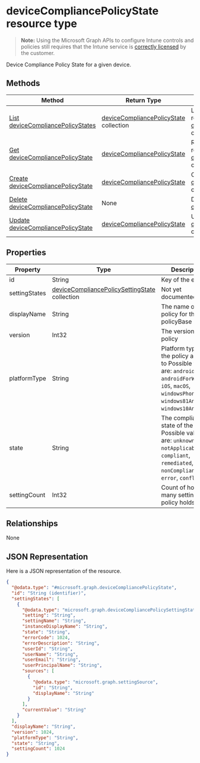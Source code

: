 ﻿# deviceCompliancePolicyState resource type

> **Note:** Using the Microsoft Graph APIs to configure Intune controls and policies still requires that the Intune service is [correctly licensed](https://go.microsoft.com/fwlink/?linkid=839381) by the customer.

Device Compliance Policy State for a given device.
## Methods
|Method|Return Type|Description|
|---|---|---|
|[List deviceCompliancePolicyStates](../api/intune_deviceconfig_devicecompliancepolicystate_list.md)|[deviceCompliancePolicyState](../resources/intune_deviceconfig_devicecompliancepolicystate.md) collection|List properties and relationships of the [deviceCompliancePolicyState](../resources/intune_deviceconfig_devicecompliancepolicystate.md) objects.|
|[Get deviceCompliancePolicyState](../api/intune_deviceconfig_devicecompliancepolicystate_get.md)|[deviceCompliancePolicyState](../resources/intune_deviceconfig_devicecompliancepolicystate.md)|Read properties and relationships of the [deviceCompliancePolicyState](../resources/intune_deviceconfig_devicecompliancepolicystate.md) object.|
|[Create deviceCompliancePolicyState](../api/intune_deviceconfig_devicecompliancepolicystate_create.md)|[deviceCompliancePolicyState](../resources/intune_deviceconfig_devicecompliancepolicystate.md)|Create a new [deviceCompliancePolicyState](../resources/intune_deviceconfig_devicecompliancepolicystate.md) object.|
|[Delete deviceCompliancePolicyState](../api/intune_deviceconfig_devicecompliancepolicystate_delete.md)|None|Deletes a [deviceCompliancePolicyState](../resources/intune_deviceconfig_devicecompliancepolicystate.md).|
|[Update deviceCompliancePolicyState](../api/intune_deviceconfig_devicecompliancepolicystate_update.md)|[deviceCompliancePolicyState](../resources/intune_deviceconfig_devicecompliancepolicystate.md)|Update the properties of a [deviceCompliancePolicyState](../resources/intune_deviceconfig_devicecompliancepolicystate.md) object.|

## Properties
|Property|Type|Description|
|---|---|---|
|id|String|Key of the entity.|
|settingStates|[deviceCompliancePolicySettingState](../resources/intune_deviceconfig_devicecompliancepolicysettingstate.md) collection|Not yet documented|
|displayName|String|The name of the policy for this policyBase|
|version|Int32|The version of the policy|
|platformType|String|Platform type that the policy applies to Possible values are: `android`, `androidForWork`, `iOS`, `macOS`, `windowsPhone81`, `windows81AndLater`, `windows10AndLater`.|
|state|String|The compliance state of the policy Possible values are: `unknown`, `notApplicable`, `compliant`, `remediated`, `nonCompliant`, `error`, `conflict`.|
|settingCount|Int32|Count of how many setting a policy holds|

## Relationships
None
## JSON Representation
Here is a JSON representation of the resource.
<!-- {
  "blockType": "resource",
  "keyProperty": "id",
  "@odata.type": "microsoft.graph.deviceCompliancePolicyState"
}
-->
```json
{
  "@odata.type": "#microsoft.graph.deviceCompliancePolicyState",
  "id": "String (identifier)",
  "settingStates": [
    {
      "@odata.type": "microsoft.graph.deviceCompliancePolicySettingState",
      "setting": "String",
      "settingName": "String",
      "instanceDisplayName": "String",
      "state": "String",
      "errorCode": 1024,
      "errorDescription": "String",
      "userId": "String",
      "userName": "String",
      "userEmail": "String",
      "userPrincipalName": "String",
      "sources": [
        {
          "@odata.type": "microsoft.graph.settingSource",
          "id": "String",
          "displayName": "String"
        }
      ],
      "currentValue": "String"
    }
  ],
  "displayName": "String",
  "version": 1024,
  "platformType": "String",
  "state": "String",
  "settingCount": 1024
}
```



